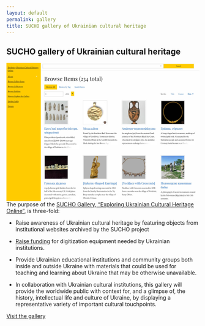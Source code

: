 ```yaml
---
layout: default
permalink: gallery
title: SUCHO gallery of Ukrainian cultural heritage
---
```


## SUCHO gallery of Ukrainian cultural heritage

<img src="/assets/images/gallery-screenshot.jpg" style="float:right; margin-left: 10px;" />

The purpose of the [SUCHO Gallery, “Exploring Ukrainian Cultural Heritage Online”](https://gallery.sucho.org), is three-fold:

* Raise awareness of Ukrainian cultural heritage by featuring objects from institutional websites archived by the SUCHO project

* [Raise funding](/donate) for digitization equipment needed by Ukrainian institutions.

* Provide Ukrainian educational institutions and community groups both inside and outside Ukraine with materials that could be used for teaching and learning about Ukraine that may be otherwise unavailable.

* In collaboration with Ukrainian cultural institutions, this gallery will provide the worldwide public with context for, and a glimpse of, the history, intellectual life and culture of Ukraine, by displaying a representative variety of important cultural touchpoints.

<div class="btn"><a href="https://gallery.sucho.org">Visit the gallery</a></div>
